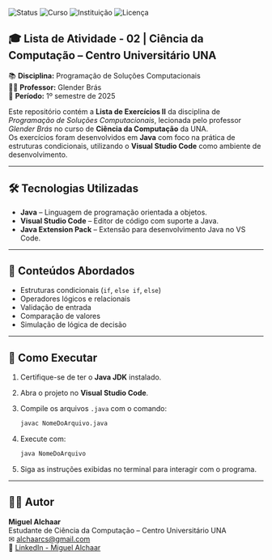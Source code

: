 ![Status](https://img.shields.io/badge/Status-%20Concluída-green)
![Curso](https://img.shields.io/badge/Curso-Ciência%20da%20Computação-blue)
![Instituição](https://img.shields.io/badge/Instituição-UNA-important)
![Licença](https://img.shields.io/badge/Licen%C3%A7a-MIT-yellow)

## 🎓 Lista de Atividade - 02 | Ciência da Computação – Centro Universitário UNA

📚 **Disciplina:** Programação de Soluções Computacionais  
👨‍🏫 **Professor:** Glender Brás  
📌 **Período:** 1º semestre de 2025  

Este repositório contém a **Lista de Exercícios II** da disciplina de *Programação de Soluções Computacionais*, lecionada pelo professor *Glender Brás* no curso de **Ciência da Computação** da UNA.  
Os exercícios foram desenvolvidos em **Java** com foco na prática de estruturas condicionais, utilizando o **Visual Studio Code** como ambiente de desenvolvimento.


---

## 🛠️ Tecnologias Utilizadas

- **Java** – Linguagem de programação orientada a objetos.  
- **Visual Studio Code** – Editor de código com suporte a Java.  
- **Java Extension Pack** – Extensão para desenvolvimento Java no VS Code.

---

## 🧠 Conteúdos Abordados

- Estruturas condicionais (`if`, `else if`, `else`)
- Operadores lógicos e relacionais
- Validação de entrada
- Comparação de valores
- Simulação de lógica de decisão

 

---

## 🚀 Como Executar

1. Certifique-se de ter o **Java JDK** instalado.  
2. Abra o projeto no **Visual Studio Code**.  
3. Compile os arquivos `.java` com o comando:

   ```bash
   javac NomeDoArquivo.java
   ```

4. Execute com:

   ```bash
   java NomeDoArquivo
   ```

5. Siga as instruções exibidas no terminal para interagir com o programa.

---

## 👨‍💻 Autor

**Miguel Alchaar**  
Estudante de Ciência da Computação – Centro Universitário UNA  
✉ alchaarcs@gmail.com  
🔗 [LinkedIn - Miguel Alchaar](https://www.linkedin.com/in/miguelalchaar)
